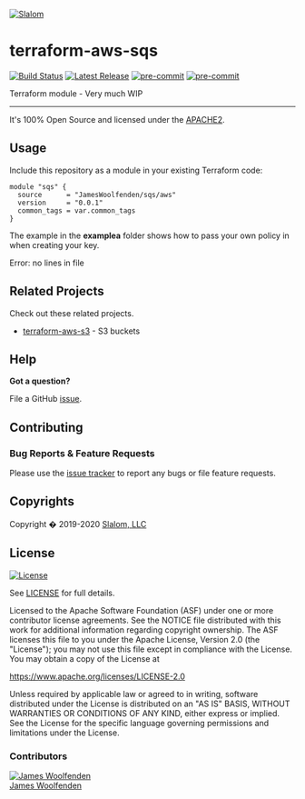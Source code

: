 [![Slalom][logo]](https://slalom.com)

# terraform-aws-sqs

[![Build Status](https://github.com/JamesWoolfenden/terraform-aws-sqs/workflows/Verify%20and%20Bump/badge.svg?branch=master)](https://github.com/JamesWoolfenden/terraform-aws-sqs)
[![Latest Release](https://img.shields.io/github/release/JamesWoolfenden/terraform-aws-sqs.svg)](https://github.com/JamesWoolfenden/terraform-aws-sqs/releases/latest)
[![pre-commit](https://img.shields.io/badge/pre--commit-enabled-brightgreen?logo=pre-commit&logoColor=white)](https://github.com/pre-commit/pre-commit)
[![pre-commit](https://img.shields.io/badge/checkov-verified-brightgreen)](https://www.checkov.io/)

Terraform module - Very much WIP

---

It's 100% Open Source and licensed under the [APACHE2](LICENSE).

## Usage

Include this repository as a module in your existing Terraform code:

```hcl
module "sqs" {
  source      = "JamesWoolfenden/sqs/aws"
  version     = "0.0.1"
  common_tags = var.common_tags
}
```

The example in the **examplea** folder shows how to pass your own policy in when creating your key.

<!-- BEGINNING OF PRE-COMMIT-TERRAFORM DOCS HOOK -->
Error: no lines in file
<!-- END OF PRE-COMMIT-TERRAFORM DOCS HOOK -->

## Related Projects

Check out these related projects.

- [terraform-aws-s3](https://github.com/jameswoolfenden/terraform-aws-s3) - S3 buckets

## Help

**Got a question?**

File a GitHub [issue](https://github.com/JamesWoolfenden/terraform-aws-sqs/issues).

## Contributing

### Bug Reports & Feature Requests

Please use the [issue tracker](https://github.com/JamesWoolfenden/terraform-aws-sqs/issues) to report any bugs or file feature requests.

## Copyrights

Copyright � 2019-2020 [Slalom, LLC](https://slalom.com)

## License

[![License](https://img.shields.io/badge/License-Apache%202.0-blue.svg)](https://opensource.org/licenses/Apache-2.0)

See [LICENSE](LICENSE) for full details.

Licensed to the Apache Software Foundation (ASF) under one
or more contributor license agreements.  See the NOTICE file
distributed with this work for additional information
regarding copyright ownership.  The ASF licenses this file
to you under the Apache License, Version 2.0 (the
"License"); you may not use this file except in compliance
with the License.  You may obtain a copy of the License at

<https://www.apache.org/licenses/LICENSE-2.0>

Unless required by applicable law or agreed to in writing,
software distributed under the License is distributed on an
"AS IS" BASIS, WITHOUT WARRANTIES OR CONDITIONS OF ANY
KIND, either express or implied.  See the License for the
specific language governing permissions and limitations
under the License.

### Contributors

[![James Woolfenden][jameswoolfenden_avatar]][jameswoolfenden_homepage]<br/>[James Woolfenden][jameswoolfenden_homepage]

[jameswoolfenden_homepage]: https://github.com/jameswoolfenden
[jameswoolfenden_avatar]: https://github.com/jameswoolfenden.png?size=150
[logo]: https://gist.githubusercontent.com/JamesWoolfenden/5c457434351e9fe732ca22b78fdd7d5e/raw/15933294ae2b00f5dba6557d2be88f4b4da21201/slalom-logo.png
[website]: https://slalom.com
[github]: https://github.com/jameswoolfenden
[linkedin]: https://www.linkedin.com/in/jameswoolfenden/
[twitter]: https://twitter.com/JimWoolfenden

[share_twitter]: https://twitter.com/intent/tweet/?text=terraform-aws-sqs&url=https://github.com/JamesWoolfenden/terraform-aws-sqs
[share_linkedin]: https://www.linkedin.com/shareArticle?mini=true&title=terraform-aws-sqs&url=https://github.com/JamesWoolfenden/terraform-aws-sqs
[share_reddit]: https://reddit.com/submit/?url=https://github.com/JamesWoolfenden/terraform-aws-sqs
[share_facebook]: https://facebook.com/sharer/sharer.php?u=https://github.com/JamesWoolfenden/terraform-aws-sqs
[share_email]: mailto:?subject=terraform-aws-sqs&body=https://github.com/JamesWoolfenden/terraform-aws-sqs
